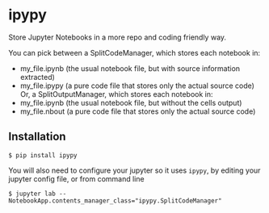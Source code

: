 # ipypy

Store Jupyter Notebooks in a more repo and coding friendly way.

You can pick between a SplitCodeManager, which stores each notebook in:
  * my_file.ipynb (the usual notebook file, but with source information extracted)
  * my_file.ipypy (a pure code file that stores only the actual source code)
Or, a SplitOutputManager, which stores each notebook in:
  * my_file.ipynb (the usual notebook file, but without the cells output)
  * my_file.nbout (a pure code file that stores only the actual source code)

## Installation

    $ pip install ipypy

You will also need to configure your jupyter so it uses `ipypy`, by editing your jupyter config file, or from command line

    $ jupyter lab --NotebookApp.contents_manager_class="ipypy.SplitCodeManager"
